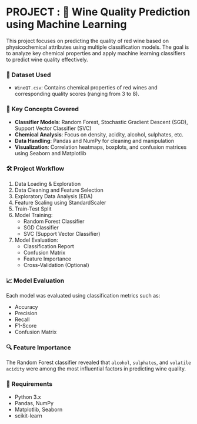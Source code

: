 # PROJECT : 🍷 Wine Quality Prediction using Machine Learning


This project focuses on predicting the quality of red wine based on physicochemical attributes using multiple classification models. The goal is to analyze key chemical properties and apply machine learning classifiers to predict wine quality effectively.

### 📂 Dataset Used

- `WineQT.csv`: Contains chemical properties of red wines and corresponding quality scores (ranging from 3 to 8).


### 📌 Key Concepts Covered

- **Classifier Models**: Random Forest, Stochastic Gradient Descent (SGD), Support Vector Classifier (SVC)
- **Chemical Analysis**: Focus on density, acidity, alcohol, sulphates, etc.
- **Data Handling**: Pandas and NumPy for cleaning and manipulation
- **Visualization**: Correlation heatmaps, boxplots, and confusion matrices using Seaborn and Matplotlib


### 🛠️ Project Workflow

1. Data Loading & Exploration
2. Data Cleaning and Feature Selection
3. Exploratory Data Analysis (EDA)
4. Feature Scaling using StandardScaler
5. Train-Test Split
6. Model Training:
   - Random Forest Classifier
   - SGD Classifier
   - SVC (Support Vector Classifier)
7. Model Evaluation:
   - Classification Report
   - Confusion Matrix
   - Feature Importance
   - Cross-Validation (Optional)



### 📈 Model Evaluation

Each model was evaluated using classification metrics such as:
- Accuracy
- Precision
- Recall
- F1-Score
- Confusion Matrix



### 🔍 Feature Importance

The Random Forest classifier revealed that `alcohol`, `sulphates`, and `volatile acidity` were among the most influential factors in predicting wine quality.



### 📌 Requirements

- Python 3.x
- Pandas, NumPy
- Matplotlib, Seaborn
- scikit-learn
